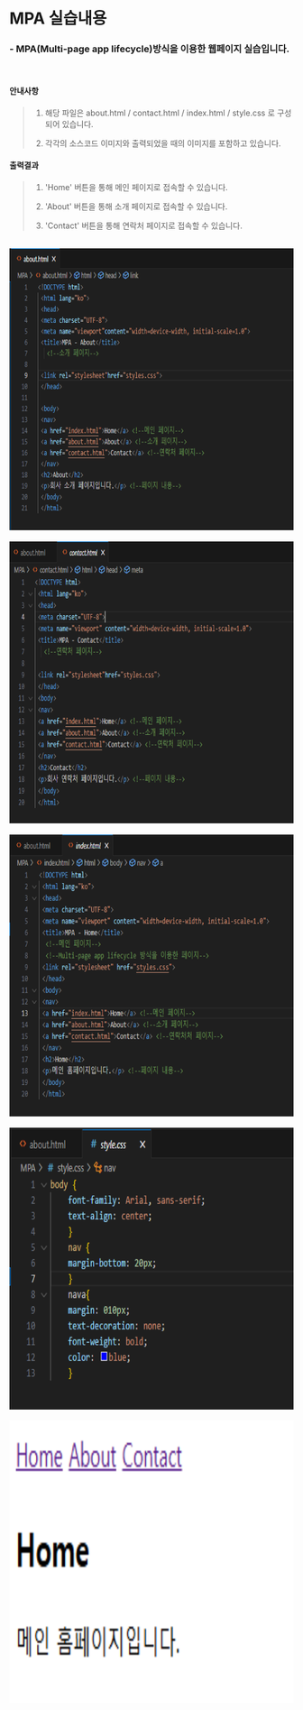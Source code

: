 # MPA 실습내용

### - MPA(Multi-page app lifecycle)방식을 이용한 웹페이지 실습입니다.
<br>

 #### 안내사항
 
>    1. 해당 파일은 about.html / contact.html / index.html / style.css 로 구성되어 있습니다.
>    >
>    2. 각각의 소스코드 이미지와 출력되었을 때의 이미지를 포함하고 있습니다.

 #### 출력결과
 
>    1. 'Home' 버튼을 통해 메인 페이지로 접속할 수 있습니다.
>    >
>    2. 'About' 버튼을 통해 소개 페이지로 접속할 수 있습니다.
>    >
>    3. 'Contact' 버튼을 통해 연락처 페이지로 접속할 수 있습니다.

<br><img src="mpa1.png" width="900" height= "500" title="px(픽셀) 크기 설정" alt="1번 이미지"></img><br/>
<br><img src="mpa2.png" width="900" height="500" title="px(픽셀) 크기 설정" alt="2번 이미지"></img><br/>
<br><img src="mpa3.png" width="900" height="500" title="px(픽셀) 크기 설정" alt="3번 이미지"></img><br/>
<br><img src="mpa4.png" width="900" height="500" title="px(픽셀) 크기 설정" alt="4번 이미지"></img><br/>
<br><img src="mpa5.png" width="900" height="500" title="px(픽셀) 크기 설정" alt="5번 이미지"></img><br/>

